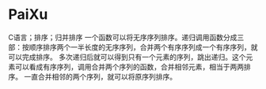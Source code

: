 # PaiXu
C语言；排序；归并排序
一个函数可以将无序序列排序。递归调用函数分成三部：按顺序排序两个一半长度的无序序列，合并两个有序序列成一个有序序列，就可以完成排序。
多次递归后就可以得到只有一个元素的序列，跳出递归。这个元素可以看成有序序列，调用合并两个序列的函数，合并相邻元素，相当于两两排序。
一直合并相邻的两个序列，就可以将原序列排序。

